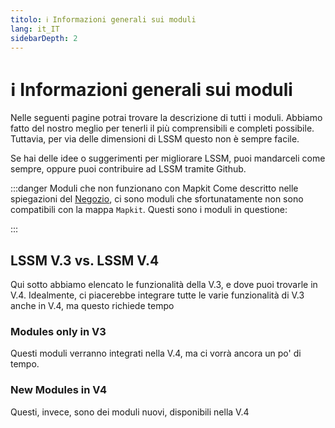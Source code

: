 ```yaml
---
titolo: ℹ️ Informazioni generali sui moduli
lang: it_IT
sidebarDepth: 2
---
```


# ℹ️ Informazioni generali sui moduli

Nelle seguenti pagine potrai trovare la descrizione di tutti i moduli. Abbiamo fatto del nostro meglio per tenerli il più comprensibili e completi possibile. Tuttavia, per via delle dimensioni di LSSM questo non è sempre facile.

Se hai delle idee o suggerimenti per migliorare LSSM, puoi mandarceli come sempre, oppure puoi contribuire ad LSSM tramite Github.

:::danger Moduli che non funzionano con Mapkit
Come descritto nelle spiegazioni del [Negozio](appstore.md), ci sono moduli che sfortunatamente non sono compatibili con la mappa `Mapkit`. Questi sono i moduli in questione:

<mapkit-modules settings-text="And these settings"/>
:::

## LSSM V.3 vs. LSSM V.4

Qui sotto abbiamo elencato le funzionalità della V.3, e dove puoi trovarle in V.4.
Idealmente, ci piacerebbe integrare tutte le varie funzionalità di V.3 anche in V.4, ma questo richiede tempo

<v3-v4-comparison-integrated/>

### Modules only in V3

Questi moduli verranno integrati nella V.4, ma ci vorrà ancora un po' di tempo.

<v3-v4-comparison-v3only/>

### New Modules in V4

Questi, invece, sono dei moduli nuovi, disponibili nella V.4

<v3-v4-comparison-new/>
